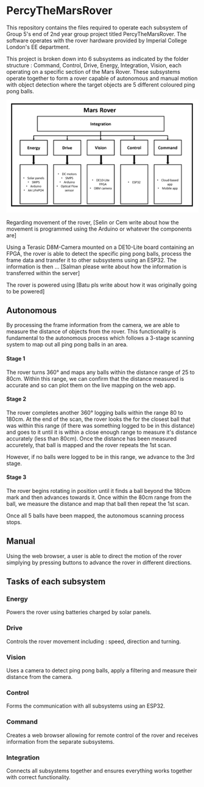 # PercyTheMarsRover

This repository contains the files required to operate each subsystem of Group 5's end of 2nd year group project titled PercyTheMarsRover. The software operates with the rover hardware provided by Imperial College London's EE department.

This project is broken down into 6 subsystems as indicated by the folder structure : Command, Control, Drive, Energy, Integration, Vision, each operating on a specific section of the Mars Rover. These subsystems operate together to form a rover capable of autonomous and manual motion with object detection where the target objects are 5 different coloured ping pong balls. 

![Task subsystem, image provided by Imperial's EE Department](https://github.com/sdoif/PercyTheMarsRover/blob/main/subsystems.png?raw=true)

Regarding movement of the rover, [Selin or Cem write about how the movement is programmed using the Arduino or whatever the components are]

Using a Terasic D8M-Camera mounted on a DE10-Lite board containing an FPGA, the rover is able to detect the specific ping pong balls, process the frame data and transfer it to other subsystems using an ESP32. The information is then ... [Salman please write about how the information is transferred within the server]

The rover is powered using [Batu pls write about how it was originally going to be powered]

## Autonomous
By processing the frame information from the camera, we are able to measure the distance of objects from the rover. This functionality is fundamental to the autonomous process which follows a 3-stage scanning system to map out all ping pong balls in an area.

#### Stage 1
The rover turns 360° and maps any balls within the distance range of 25 to 80cm. Within this range, we can confirm that the distance measured is accurate and so can plot them on the live mapping on the web app.

#### Stage 2
The rover completes another 360° logging balls within the range 80 to 180cm. At the end of the scan, the rover looks the for the closest ball that was within this range (if there was something logged to be in this distance) and goes to it until it is within a close enough range to measure it's distance accurately (less than 80cm). Once the distance has been measured accuretely, that ball is mapped and the rover repeats the 1st scan.

However, if no balls were logged to be in this range, we advance to the 3rd stage.

#### Stage 3
The rover begins rotating in position until it finds a ball beyond the 180cm mark and then advances towards it. Once within the 80cm range from the ball, we measure the distance and map that ball then repeat the 1st scan.

Once all 5 balls have been mapped, the autonomous scanning process stops.

## Manual
Using the web browser, a user is able to direct the motion of the rover simplying by pressing buttons to advance the rover in different directions.

## Tasks of each subsystem
### Energy
Powers the rover using batteries charged by solar panels.

### Drive
Controls the rover movement including : speed, direction and turning.

### Vision
Uses a camera to detect ping pong balls, apply a filtering and measure their distance from the camera.

### Control
Forms the communication with all subsystems using an ESP32.

### Command
Creates a web browser allowing for remote control of the rover and receives information from the separate subsystems.

### Integration
Connects all subsystems together and ensures everything works together with correct functionality.